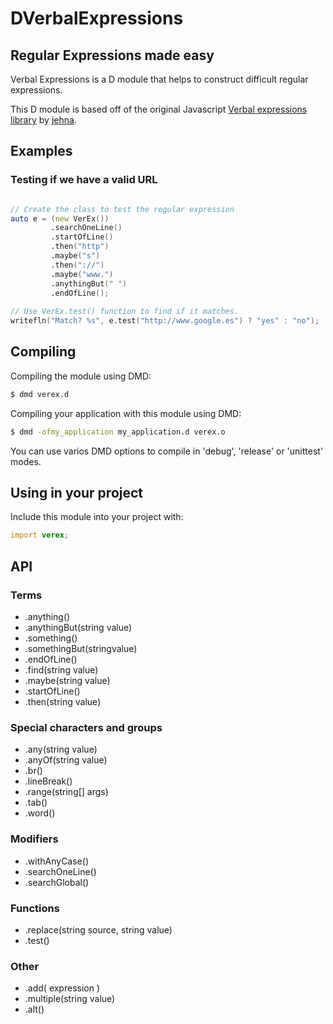 DVerbalExpressions
==================

## Regular Expressions made easy

Verbal Expressions is a D module that helps to construct difficult regular expressions.

This D module is based off of the original Javascript [Verbal expressions library](https://github.com/jehna/VerbalExpressions) by [jehna](https://github.com/jehna/).

## Examples

### Testing if we have a valid URL

```D

// Create the class to test the regular expression
auto e = (new VerEx())
         .searchOneLine()
         .startOfLine()
         .then("http")
         .maybe("s")
         .then("://")
         .maybe("www.")
         .anythingBut(" ")
         .endOfLine();
         
// Use VerEx.test() function to find if it matches.
writefln("Match? %s", e.test("http://www.google.es") ? "yes" : "no");
```

## Compiling

Compiling the module using DMD:

```bash
$ dmd verex.d
```

Compiling your application with this module using DMD:

```bash
$ dmd -ofmy_application my_application.d verex.o
```

You can use varios DMD options to compile in 'debug', 'release' or 'unittest' modes.

## Using in your project

Include this module into your project with:

```D
import verex;
```

## API 

### Terms
* .anything()
* .anythingBut(string value)
* .something()
* .somethingBut(stringvalue)
* .endOfLine()
* .find(string value)
* .maybe(string value)
* .startOfLine()
* .then(string value)

### Special characters and groups
* .any(string value)
* .anyOf(string value)
* .br()
* .lineBreak()
* .range(string[] args)
* .tab()
* .word()

### Modifiers
* .withAnyCase()
* .searchOneLine()
* .searchGlobal()

### Functions
* .replace(string source, string value)
* .test()

### Other
* .add( expression )
* .multiple(string value)
* .alt()
